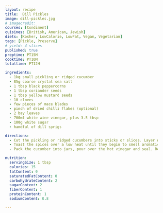```yaml
---
layout: recipe
title:  Dill Pickles
image: dill-pickles.jpg
# imagecredit:
courses: [Condiment]
cuisines: [British, American, Jewish]
diets: [Kosher, LowCalorie, LowFat, Vegan, Vegetarian]
tags: [Pickle, Preserve]
# yield: 4 slices
published: true
preptime: PT15M
cooktime: PT10M
totaltime: PT12H

ingredients:
  - 1kg small pickling or ridged cucumber
  - 85g coarse crystal sea salt
  - 1 tbsp black peppercorns
  - 1 tbsp coriander seeds
  - 1 tbsp yellow mustard seeds
  - 10 cloves
  - few pieces of mace blades
  - pinch of dried chilli flakes (optional)
  - 2 bay leaves
  - 700ml white wine vinegar, plus 3.5 tbsp
  - 100g white sugar
  - handful of dill sprigs

directions:
  - Cut the pickling or ridged cucumbers into sticks or slices. Layer with the coarse crystal sea salt in a large bowl, cover and leave overnight. Drain away the brine, then rinse.
  - Toast the spices over a low heat until they begin to smell aromatic. Add the dried chilli flakes last, as these can easily catch. Add the bay, pour in all of the vinegar and sugar, let it dissolve, and bring to a simmer. Add the dill sprigs.
  - Pack the cucumber into jars, pour over the hot vinegar and seal. Ready to eat in 2 weeks, or longer, if you like.

nutrition:
  servingSize: 1 tbsp
  calories: 15
  fatContent: 0
  saturatedFatContent: 0
  carbohydrateContent: 2
  sugarContent: 2
  fiberContent: 1
  proteinContent: 1
  sodiumContent: 0.8

---
```

